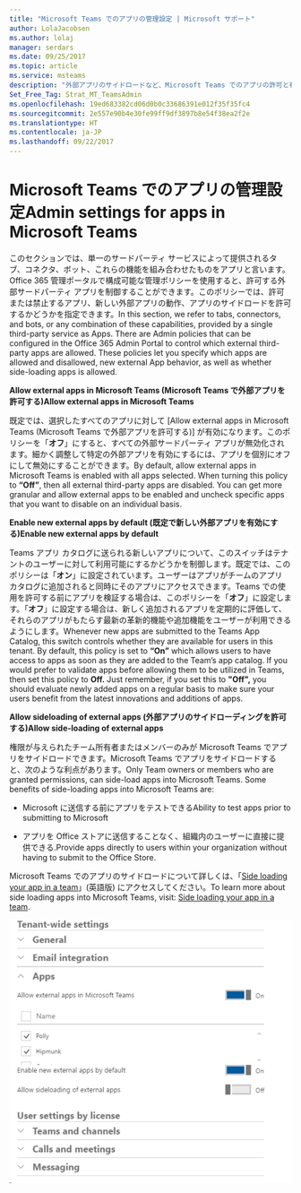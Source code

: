```yaml
---
title: "Microsoft Teams でのアプリの管理設定 | Microsoft サポート"
author: LolaJacobsen
ms.author: lolaj
manager: serdars
ms.date: 09/25/2017
ms.topic: article
ms.service: msteams
description: "外部アプリのサイドロードなど、Microsoft Teams でのアプリの許可と有効化について説明します。"
Set_Free_Tag: Strat_MT_TeamsAdmin
ms.openlocfilehash: 19ed683382cd06d0b0c33686391e012f35f35fc4
ms.sourcegitcommit: 2e557e90b4e30fe99ff9df3897b8e54f38ea2f2e
ms.translationtype: HT
ms.contentlocale: ja-JP
ms.lasthandoff: 09/22/2017
---
```

<a name="admin-settings-for-apps-in-microsoft-teams"></a><span data-ttu-id="6b8b7-103">Microsoft Teams でのアプリの管理設定</span><span class="sxs-lookup"><span data-stu-id="6b8b7-103">Admin settings for apps in Microsoft Teams</span></span>
==========================================

<span data-ttu-id="6b8b7-p101">このセクションでは、単一のサードパーティ サービスによって提供されるタブ、コネクタ、ボット、これらの機能を組み合わせたものをアプリと言います。Office 365 管理ポータルで構成可能な管理ポリシーを使用すると、許可する外部サードパーティ アプリを制御することができます。このポリシーでは、許可または禁止するアプリ、新しい外部アプリの動作、アプリのサイドロードを許可するかどうかを指定できます。</span><span class="sxs-lookup"><span data-stu-id="6b8b7-p101">In this section, we refer to tabs, connectors, and bots, or any combination of these capabilities, provided by a single third-party service as Apps. There are Admin policies that can be configured in the Office 365 Admin Portal to control which external third-party apps are allowed. These policies let you specify which apps are allowed and disallowed, new external App behavior, as well as whether side-loading apps is allowed.</span></span>

<span data-ttu-id="6b8b7-107">**Allow external apps in Microsoft Teams (Microsoft Teams で外部アプリを許可する)**</span><span class="sxs-lookup"><span data-stu-id="6b8b7-107">**Allow external apps in Microsoft Teams**</span></span>

<span data-ttu-id="6b8b7-p102">既定では、選択したすべてのアプリに対して [Allow external apps in Microsoft Teams (Microsoft Teams で外部アプリを許可する)] が有効になります。このポリシーを「**オフ**」にすると、すべての外部サードパーティ アプリが無効化されます。細かく調整して特定の外部アプリを有効にするには、アプリを個別にオフにして無効にすることができます。</span><span class="sxs-lookup"><span data-stu-id="6b8b7-p102">By default, allow external apps in Microsoft Teams is enabled with all apps selected. When turning this policy to **“Off”**, then all external third-party apps are disabled. You can get more granular and allow external apps to be enabled and uncheck specific apps that you want to disable on an individual basis.</span></span>

<span data-ttu-id="6b8b7-111">**Enable new external apps by default (既定で新しい外部アプリを有効にする)**</span><span class="sxs-lookup"><span data-stu-id="6b8b7-111">**Enable new external apps by default**</span></span>

<span data-ttu-id="6b8b7-p103">Teams アプリ カタログに送られる新しいアプリについて、このスイッチはテナントのユーザーに対して利用可能にするかどうかを制御します。既定では、このポリシーは「**オン**」に設定されています。ユーザーはアプリがチームのアプリ カタログに追加されると同時にそのアプリにアクセスできます。Teams での使用を許可する前にアプリを検証する場合は、このポリシーを「**オフ**」に設定します。「**オフ**」に設定する場合は、新しく追加されるアプリを定期的に評価して、それらのアプリがもたらす最新の革新的機能や追加機能をユーザーが利用できるようにします。</span><span class="sxs-lookup"><span data-stu-id="6b8b7-p103">Whenever new apps are submitted to the Teams App Catalog, this switch controls whether they are available for users in this tenant. By default, this policy is set to **“On”** which allows users to have access to apps as soon as they are added to the Team’s app catalog. If you would prefer to validate apps before allowing them to be utilized in Teams, then set this policy to **Off.** Just remember, if you set this to **"Off",** you should evaluate newly added apps on a regular basis to make sure your users benefit from the latest innovations and additions of apps.</span></span>

<span data-ttu-id="6b8b7-116">**Allow sideloading of external apps (外部アプリのサイドローディングを許可する)**</span><span class="sxs-lookup"><span data-stu-id="6b8b7-116">**Allow side-loading of external apps**</span></span>

<span data-ttu-id="6b8b7-p104">権限が与えられたチーム所有者またはメンバーのみが Microsoft Teams でアプリをサイドロードできます。Microsoft Teams でアプリをサイドロードすると、次のような利点があります。</span><span class="sxs-lookup"><span data-stu-id="6b8b7-p104">Only Team owners or members who are granted permissions, can side-load apps into Microsoft Teams. Some benefits of side-loading apps into Microsoft Teams are:</span></span>

-   <span data-ttu-id="6b8b7-119">Microsoft に送信する前にアプリをテストできる</span><span class="sxs-lookup"><span data-stu-id="6b8b7-119">Ability to test apps prior to submitting to Microsoft</span></span>

-   <span data-ttu-id="6b8b7-120">アプリを Office ストアに送信することなく、組織内のユーザーに直接に提供できる.</span><span class="sxs-lookup"><span data-stu-id="6b8b7-120">Provide apps directly to users within your organization without having to submit to the Office Store.</span></span>

<span data-ttu-id="6b8b7-121">Microsoft Teams でのアプリのサイドロードについて詳しくは、「[Side loading your app in a team](https://go.microsoft.com/fwlink/?linkid=854631)」(英語版) にアクセスしてください。</span><span class="sxs-lookup"><span data-stu-id="6b8b7-121">To learn more about side loading apps into Microsoft Teams, visit: [Side loading your app in a team](https://go.microsoft.com/fwlink/?linkid=854631).</span></span>

![](media/Admin_settings_for_apps_in_Microsoft_Teams_image1.png)
